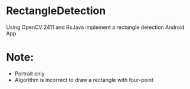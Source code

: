 # RectangleDetection
Using OpenCV 2411 and RxJava implement a rectangle detection Android App

# Note:
* Portrait only
* Algorithm is incorrect to draw a rectangle with four-point
